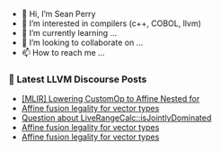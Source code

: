 - 👋 Hi, I’m Sean Perry
- 👀 I’m interested in compilers (c++, COBOL, llvm)
- 🌱 I’m currently learning ...
- 💞️ I’m looking to collaborate on ...
- 📫 How to reach me ...

<!---
s66perry/s66perry is a ✨ special ✨ repository because its `README.md` (this file) appears on your GitHub profile.
You can click the Preview link to take a look at your changes.
--->
### 📕 Latest LLVM Discourse Posts

<!-- DISCOURSE-LLVM:START -->
- [[MLIR] Lowering CustomOp to Affine Nested for](https://discourse.llvm.org/t/mlir-lowering-customop-to-affine-nested-for/83083#post_1)
- [Affine fusion legality for vector types](https://discourse.llvm.org/t/affine-fusion-legality-for-vector-types/83079#post_5)
- [Question about LiveRangeCalc::isJointlyDominated](https://discourse.llvm.org/t/question-about-liverangecalc-isjointlydominated/83082#post_1)
- [Affine fusion legality for vector types](https://discourse.llvm.org/t/affine-fusion-legality-for-vector-types/83079#post_4)
- [Affine fusion legality for vector types](https://discourse.llvm.org/t/affine-fusion-legality-for-vector-types/83079#post_3)
<!-- DISCOURSE-LLVM:END -->
